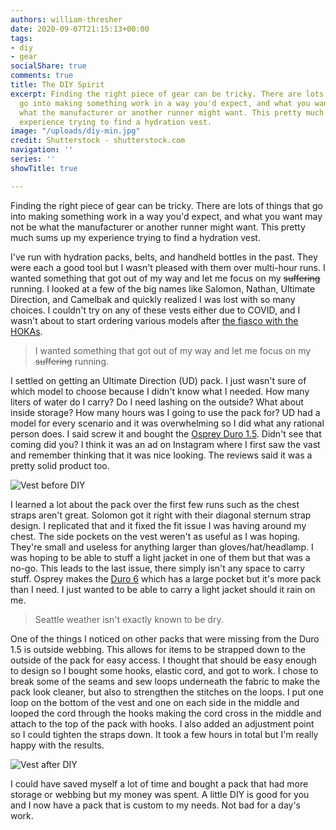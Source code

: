 ```yaml
---
authors: william-thresher
date: 2020-09-07T21:15:13+00:00
tags:
- diy
- gear
socialShare: true
comments: true
title: The DIY Spirit
excerpt: Finding the right piece of gear can be tricky. There are lots of things that
  go into making something work in a way you'd expect, and what you want may not be
  what the manufacturer or another runner might want. This pretty much sums up my
  experience trying to find a hydration vest.
image: "/uploads/diy-min.jpg"
credit: Shutterstock - shutterstock.com
navigation: ''
series: ''
showTitle: true

---
```

Finding the right piece of gear can be tricky. There are lots of things that go into making something work in a way you'd expect, and what you want may not be what the manufacturer or another runner might want. This pretty much sums up my experience trying to find a hydration vest.

I've run with hydration packs, belts, and handheld bottles in the past. They were each a good tool but I wasn't pleased with them over multi-hour runs. I wanted something that got out of my way and let me focus on my ~~suffering~~ running. I looked at a few of the big names like Salomon, Nathan, Ultimate Direction, and Camelbak and quickly realized I was lost with so many choices. I couldn't try on any of these vests either due to COVID, and I wasn't about to start ordering various models after [the fiasco with the HOKAs](https://williamthresher.com/2020/running-on-clouds/ "Running on Clouds").

> I wanted something that got out of my way and let me focus on my ~~suffering~~ running.

I settled on getting an Ultimate Direction (UD) pack. I just wasn't sure of which model to choose because I didn't know what I needed. How many liters of water do I carry? Do I need lashing on the outside? What about inside storage? How many hours was I going to use the pack for? UD had a model for every scenario and it was overwhelming so I did what any rational person does. I said screw it and bought the [Osprey Duro 1.5](https://www.osprey.com/us/en/product/duro-1-5-with-1-5l-reservoir-DURO1POINT5S19.html "Duro 1.5"). Didn't see that coming did you? I think it was an ad on Instagram where I first saw the vast and remember thinking that it was nice looking. The reviews said it was a pretty solid product too.

![Vest before DIY](/uploads/duro15-before-min.jpg#center)

I learned a lot about the pack over the first few runs such as the chest straps aren't great. Solomon got it right with their diagonal sternum strap design. I replicated that and it fixed the fit issue I was having around my chest. The side pockets on the vest weren't as useful as I was hoping. They're small and useless for anything larger than gloves/hat/headlamp. I was hoping to be able to stuff a light jacket in one of them but that was a no-go. This leads to the last issue, there simply isn't any space to carry stuff. Osprey makes the [Duro 6](https://www.osprey.com/us/en/product/duro-6-with-1-5l-reservoir-DURO6S19.html "Duro 6") which has a large pocket but it's more pack than I need. I just wanted to be able to carry a light jacket should it rain on me.

> Seattle weather isn't exactly known to be dry.

One of the things I noticed on other packs that were missing from the Duro 1.5 is outside webbing. This allows for items to be strapped down to the outside of the pack for easy access. I thought that should be easy enough to design so I bought some hooks, elastic cord, and got to work. I chose to break some of the seams and sew loops underneath the fabric to make the pack look cleaner, but also to strengthen the stitches on the loops. I put one loop on the bottom of the vest and one on each side in the middle and looped the cord through the hooks making the cord cross in the middle and attach to the top of the pack with hooks. I also added an adjustment point so I could tighten the straps down. It took a few hours in total but I'm really happy with the results.

![Vest after DIY](/uploads/duro15-after-min.jpg#center)

I could have saved myself a lot of time and bought a pack that had more storage or webbing but my money was spent. A little DIY is good for you and I now have a pack that is custom to my needs. Not bad for a day's work.
